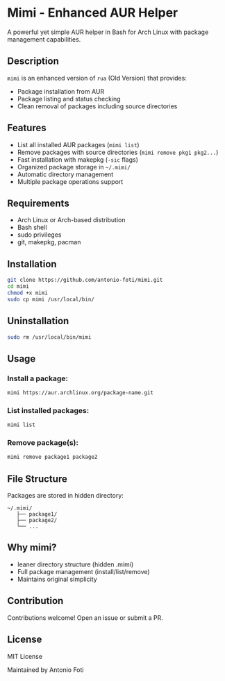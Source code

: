 # Mimi - Enhanced AUR Helper

A powerful yet simple AUR helper in Bash for Arch Linux with package management capabilities.

## Description

`mimi` is an enhanced version of `rua` (Old Version) that provides:

- Package installation from AUR
- Package listing and status checking
- Clean removal of packages including source directories

## Features

- List all installed AUR packages (`mimi list`)
- Remove packages with source directories (`mimi remove pkg1 pkg2...`)
- Fast installation with makepkg (`-sic` flags)
- Organized package storage in `~/.mimi/`
- Automatic directory management
- Multiple package operations support

## Requirements

- Arch Linux or Arch-based distribution
- Bash shell
- sudo privileges
- git, makepkg, pacman

## Installation

```bash
git clone https://github.com/antonio-foti/mimi.git
cd mimi
chmod +x mimi
sudo cp mimi /usr/local/bin/
```

## Uninstallation
```bash
sudo rm /usr/local/bin/mimi
```

## Usage

### Install a package:
```bash
mimi https://aur.archlinux.org/package-name.git
```

### List installed packages:
```bash
mimi list
```

### Remove package(s):
```bash
mimi remove package1 package2
```

## File Structure

Packages are stored in hidden directory:
```
~/.mimi/
   ├── package1/
   ├── package2/
   └── ...
```

## Why mimi?

- leaner directory structure (hidden .mimi)
- Full package management (install/list/remove)
- Maintains original simplicity


## Contribution
Contributions welcome! Open an issue or submit a PR.

## License
MIT License

Maintained by Antonio Foti
